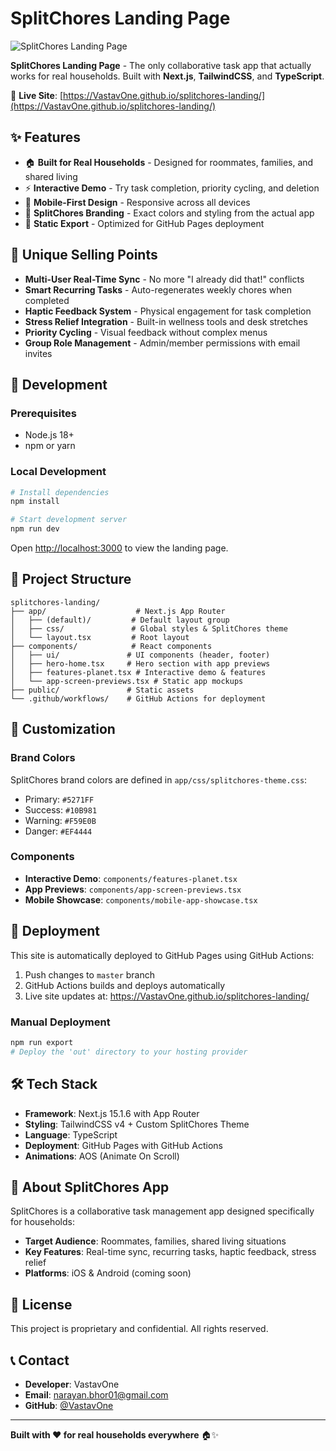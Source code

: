 # SplitChores Landing Page

![SplitChores Landing Page](https://img.shields.io/badge/SplitChores-Landing%20Page-5271FF?style=for-the-badge&logo=react)

**SplitChores Landing Page** - The only collaborative task app that actually works for real households. Built with **Next.js**, **TailwindCSS**, and **TypeScript**.

🌟 **Live Site**: [https://VastavOne.github.io/splitchores-landing/](https://VastavOne.github.io/splitchores-landing/)

## ✨ Features

- 🏠 **Built for Real Households** - Designed for roommates, families, and shared living
- ⚡ **Interactive Demo** - Try task completion, priority cycling, and deletion
- 📱 **Mobile-First Design** - Responsive across all devices
- 🎨 **SplitChores Branding** - Exact colors and styling from the actual app
- 🚀 **Static Export** - Optimized for GitHub Pages deployment

## 🎯 Unique Selling Points

- **Multi-User Real-Time Sync** - No more "I already did that!" conflicts
- **Smart Recurring Tasks** - Auto-regenerates weekly chores when completed
- **Haptic Feedback System** - Physical engagement for task completion
- **Stress Relief Integration** - Built-in wellness tools and desk stretches
- **Priority Cycling** - Visual feedback without complex menus
- **Group Role Management** - Admin/member permissions with email invites

## 🚀 Development

### Prerequisites
- Node.js 18+ 
- npm or yarn

### Local Development

```bash
# Install dependencies
npm install

# Start development server
npm run dev
```

Open [http://localhost:3000](http://localhost:3000) to view the landing page.

## 📁 Project Structure

```
splitchores-landing/
├── app/                    # Next.js App Router
│   ├── (default)/         # Default layout group
│   ├── css/               # Global styles & SplitChores theme
│   └── layout.tsx         # Root layout
├── components/            # React components
│   ├── ui/               # UI components (header, footer)
│   ├── hero-home.tsx     # Hero section with app previews
│   ├── features-planet.tsx # Interactive demo & features
│   └── app-screen-previews.tsx # Static app mockups
├── public/               # Static assets
└── .github/workflows/    # GitHub Actions for deployment
```

## 🎨 Customization

### Brand Colors
SplitChores brand colors are defined in `app/css/splitchores-theme.css`:
- Primary: `#5271FF`
- Success: `#10B981` 
- Warning: `#F59E0B`
- Danger: `#EF4444`

### Components
- **Interactive Demo**: `components/features-planet.tsx`
- **App Previews**: `components/app-screen-previews.tsx`
- **Mobile Showcase**: `components/mobile-app-showcase.tsx`

## 🚀 Deployment

This site is automatically deployed to GitHub Pages using GitHub Actions:

1. Push changes to `master` branch
2. GitHub Actions builds and deploys automatically
3. Live site updates at: https://VastavOne.github.io/splitchores-landing/

### Manual Deployment

```bash
npm run export
# Deploy the 'out' directory to your hosting provider
```

## 🛠️ Tech Stack

- **Framework**: Next.js 15.1.6 with App Router
- **Styling**: TailwindCSS v4 + Custom SplitChores Theme
- **Language**: TypeScript
- **Deployment**: GitHub Pages with GitHub Actions
- **Animations**: AOS (Animate On Scroll)

## 📱 About SplitChores App

SplitChores is a collaborative task management app designed specifically for households:

- **Target Audience**: Roommates, families, shared living situations
- **Key Features**: Real-time sync, recurring tasks, haptic feedback, stress relief
- **Platforms**: iOS & Android (coming soon)

## 📄 License

This project is proprietary and confidential. All rights reserved.

## 📞 Contact

- **Developer**: VastavOne
- **Email**: narayan.bhor01@gmail.com
- **GitHub**: [@VastavOne](https://github.com/VastavOne)

---

**Built with ❤️ for real households everywhere** 🏠✨